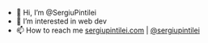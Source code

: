 - 👋 Hi, I’m @SergiuPintilei
- 👀 I’m interested in web dev
- 📫 How to reach me [sergiupintilei.com](https://www.sergiupintilei.com/) | [@sergiupintilei](https://twitter.com/sergiupintilei)

<!---
SergiuPintilei/SergiuPintilei is a ✨ special ✨ repository because its `README.md` (this file) appears on your GitHub profile.
You can click the Preview link to take a look at your changes.
--->

